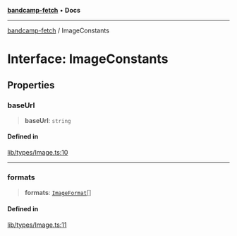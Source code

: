 [**bandcamp-fetch**](../README.md) • **Docs**

***

[bandcamp-fetch](../README.md) / ImageConstants

# Interface: ImageConstants

## Properties

### baseUrl

> **baseUrl**: `string`

#### Defined in

[lib/types/Image.ts:10](https://github.com/patrickkfkan/bandcamp-fetch/blob/e4cb82348d4aab387354625a2433077d57362f73/src/lib/types/Image.ts#L10)

***

### formats

> **formats**: [`ImageFormat`](ImageFormat.md)[]

#### Defined in

[lib/types/Image.ts:11](https://github.com/patrickkfkan/bandcamp-fetch/blob/e4cb82348d4aab387354625a2433077d57362f73/src/lib/types/Image.ts#L11)
